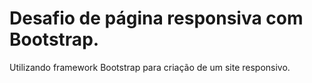 # Desafio de página responsiva com Bootstrap.
Utilizando framework Bootstrap para criação de um site responsivo.
